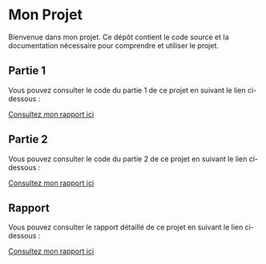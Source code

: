 # Mon Projet

Bienvenue dans mon projet. Ce dépôt contient le code source et la documentation nécessaire pour comprendre et utiliser le projet.

## Partie 1

Vous pouvez consulter le code du partie 1 de ce projet  en suivant le lien ci-dessous :

[Consultez mon rapport ici](https://github.com/NohaylaA/Anoada_Nohayla_Tp4_1)

## Partie 2

Vous pouvez consulter le code du partie 2 de ce projet  en suivant le lien ci-dessous :

[Consultez mon rapport ici](https://github.com/NohaylaA/Anoada_Nohayla_Tp4_2)

## Rapport

Vous pouvez consulter le rapport détaillé de ce projet en suivant le lien ci-dessous :

[Consultez mon rapport ici](https://github.com/NohaylaA/SD_Tp4/blob/main/Anoada_Nohayla_Tp4.pdf)
